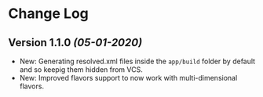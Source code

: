 Change Log
==========

Version 1.1.0 *(05-01-2020)*
---

 * New: Generating resolved.xml files inside the `app/build` folder by default and so keepig them hidden from VCS.
 * New: Improved flavors support to now work with multi-dimensional flavors.